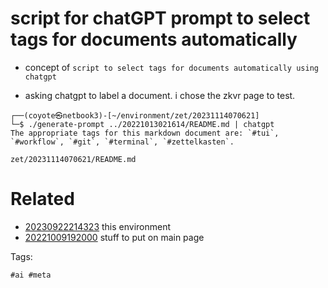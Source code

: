 # script for chatGPT prompt to select tags for documents automatically

- concept of `script to select tags for documents automatically using chatgpt`

- asking chatgpt to label a document. i chose the zkvr page to test.
```
┌──(coyote㉿netbook3)-[~/environment/zet/20231114070621]
└─$ ./generate-prompt ../20221013021614/README.md | chatgpt
The appropriate tags for this markdown document are: `#tui`, `#workflow`, `#git`, `#terminal`, `#zettelkasten`.
```

` zet/20231114070621/README.md `

# Related

- [20230922214323](/zet/20230922214323/README.md) this environment
- [20221009192000](/zet/20221009192000/README.md) stuff to put on main page

Tags:

    #ai #meta
